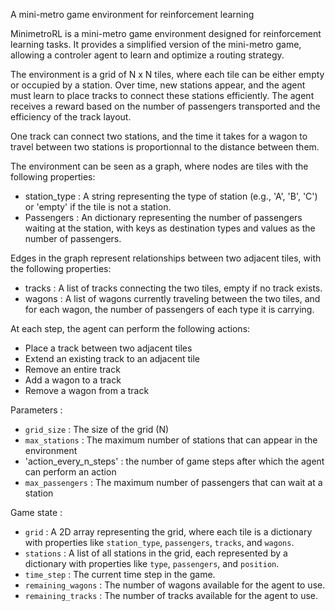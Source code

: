 A mini-metro game environment for reinforcement learning

MinimetroRL is a mini-metro game environment designed for reinforcement learning tasks. It provides a simplified version of the mini-metro game, allowing a controler agent to learn and optimize a routing strategy.

The environment is a grid of N x N tiles, where each tile can be either empty or occupied by a station. Over time, new stations appear, and the agent must learn to place tracks to connect these stations efficiently. The agent receives a reward based on the number of passengers transported and the efficiency of the track layout.

One track can connect two stations, and the time it takes for a wagon to travel between two stations is proportionnal to the distance between them. 

The environment can be seen as a graph, where nodes are tiles with the following properties:
- station_type : A string representing the type of station (e.g., 'A', 'B', 'C') or 'empty' if the tile is not a station.
- Passengers : An dictionary representing the number of passengers waiting at the station, with keys as destination types and values as the number of passengers.

Edges in the graph represent relationships between two adjacent tiles, with the following properties:
- tracks : A list of tracks connecting the two tiles, empty if no track exists.
- wagons : A list of wagons currently traveling between the two tiles, and for each wagon, the number of passengers of each type it is carrying.

At each step, the agent can perform the following actions:
- Place a track between two adjacent tiles
- Extend an existing track to an adjacent tile
- Remove an entire track
- Add a wagon to a track
- Remove a wagon from a track

Parameters : 
- `grid_size` : The size of the grid (N)
- `max_stations` : The maximum number of stations that can appear in the environment
- 'action_every_n_steps' : the number of game steps after which the agent can perform an action
- `max_passengers` : The maximum number of passengers that can wait at a station

Game state :
- `grid` : A 2D array representing the grid, where each tile is a dictionary with properties like `station_type`, `passengers`, `tracks`, and `wagons`.
- `stations` : A list of all stations in the grid, each represented by a dictionary with properties like `type`, `passengers`, and `position`.
- `time_step` : The current time step in the game.
- `remaining_wagons` : The number of wagons available for the agent to use.
- `remaining_tracks` : The number of tracks available for the agent to use.